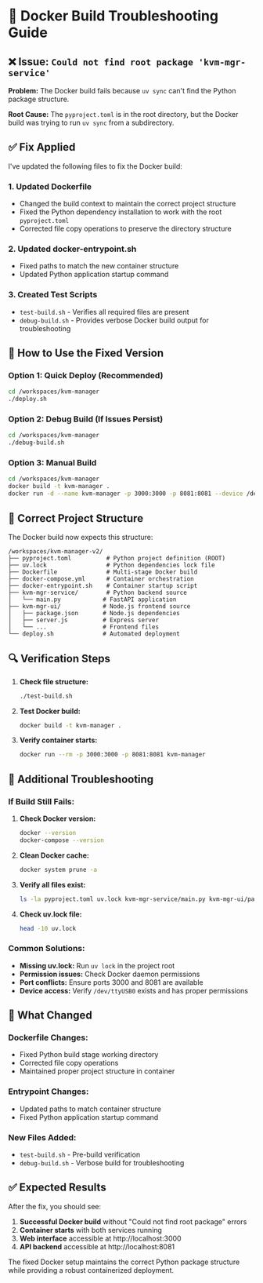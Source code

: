 # 🔧 Docker Build Troubleshooting Guide

## ❌ Issue: `Could not find root package 'kvm-mgr-service'`

**Problem:** The Docker build fails because `uv sync` can't find the Python package structure.

**Root Cause:** The `pyproject.toml` is in the root directory, but the Docker build was trying to run `uv sync` from a subdirectory.

## ✅ Fix Applied

I've updated the following files to fix the Docker build:

### 1. **Updated Dockerfile**

- Changed the build context to maintain the correct project structure
- Fixed the Python dependency installation to work with the root `pyproject.toml`
- Corrected file copy operations to preserve the directory structure

### 2. **Updated docker-entrypoint.sh**

- Fixed paths to match the new container structure
- Updated Python application startup command

### 3. **Created Test Scripts**

- `test-build.sh` - Verifies all required files are present
- `debug-build.sh` - Provides verbose Docker build output for troubleshooting

## 🚀 How to Use the Fixed Version

### Option 1: Quick Deploy (Recommended)

```bash
cd /workspaces/kvm-manager
./deploy.sh
```

### Option 2: Debug Build (If Issues Persist)

```bash
cd /workspaces/kvm-manager
./debug-build.sh
```

### Option 3: Manual Build

```bash
cd /workspaces/kvm-manager
docker build -t kvm-manager .
docker run -d --name kvm-manager -p 3000:3000 -p 8081:8081 --device /dev/ttyUSB0:/dev/ttyUSB0 --privileged kvm-manager
```

## 📁 Correct Project Structure

The Docker build now expects this structure:

```
/workspaces/kvm-manager-v2/
├── pyproject.toml          # Python project definition (ROOT)
├── uv.lock                 # Python dependencies lock file
├── Dockerfile              # Multi-stage Docker build
├── docker-compose.yml      # Container orchestration
├── docker-entrypoint.sh    # Container startup script
├── kvm-mgr-service/        # Python backend source
│   └── main.py            # FastAPI application
├── kvm-mgr-ui/            # Node.js frontend source
│   ├── package.json       # Node.js dependencies
│   ├── server.js          # Express server
│   └── ...                # Frontend files
└── deploy.sh              # Automated deployment
```

## 🔍 Verification Steps

1. **Check file structure:**

   ```bash
   ./test-build.sh
   ```

2. **Test Docker build:**

   ```bash
   docker build -t kvm-manager .
   ```

3. **Verify container starts:**
   ```bash
   docker run --rm -p 3000:3000 -p 8081:8081 kvm-manager
   ```

## 🐛 Additional Troubleshooting

### If Build Still Fails:

1. **Check Docker version:**

   ```bash
   docker --version
   docker-compose --version
   ```

2. **Clean Docker cache:**

   ```bash
   docker system prune -a
   ```

3. **Verify all files exist:**

   ```bash
   ls -la pyproject.toml uv.lock kvm-mgr-service/main.py kvm-mgr-ui/package.json
   ```

4. **Check uv.lock file:**
   ```bash
   head -10 uv.lock
   ```

### Common Solutions:

- **Missing uv.lock:** Run `uv lock` in the project root
- **Permission issues:** Check Docker daemon permissions
- **Port conflicts:** Ensure ports 3000 and 8081 are available
- **Device access:** Verify `/dev/ttyUSB0` exists and has proper permissions

## 📝 What Changed

### Dockerfile Changes:

- Fixed Python build stage working directory
- Corrected file copy operations
- Maintained proper project structure in container

### Entrypoint Changes:

- Updated paths to match container structure
- Fixed Python application startup command

### New Files Added:

- `test-build.sh` - Pre-build verification
- `debug-build.sh` - Verbose build for troubleshooting

## ✅ Expected Results

After the fix, you should see:

1. **Successful Docker build** without "Could not find root package" errors
2. **Container starts** with both services running
3. **Web interface** accessible at http://localhost:3000
4. **API backend** accessible at http://localhost:8081

The fixed Docker setup maintains the correct Python package structure while providing a robust containerized deployment.
